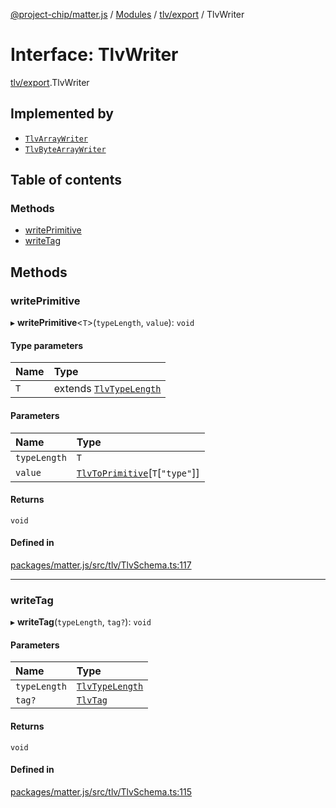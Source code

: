 [@project-chip/matter.js](../README.md) / [Modules](../modules.md) / [tlv/export](../modules/tlv_export.md) / TlvWriter

# Interface: TlvWriter

[tlv/export](../modules/tlv_export.md).TlvWriter

## Implemented by

- [`TlvArrayWriter`](../classes/tlv_export.TlvArrayWriter.md)
- [`TlvByteArrayWriter`](../classes/tlv_export.TlvByteArrayWriter.md)

## Table of contents

### Methods

- [writePrimitive](tlv_export.TlvWriter.md#writeprimitive)
- [writeTag](tlv_export.TlvWriter.md#writetag)

## Methods

### writePrimitive

▸ **writePrimitive**\<`T`\>(`typeLength`, `value`): `void`

#### Type parameters

| Name | Type |
| :------ | :------ |
| `T` | extends [`TlvTypeLength`](../modules/tlv_export.md#tlvtypelength) |

#### Parameters

| Name | Type |
| :------ | :------ |
| `typeLength` | `T` |
| `value` | [`TlvToPrimitive`](../modules/tlv_export.md#tlvtoprimitive)[`T`[``"type"``]] |

#### Returns

`void`

#### Defined in

[packages/matter.js/src/tlv/TlvSchema.ts:117](https://github.com/project-chip/matter.js/blob/904d0c9b952b91f28a21803759c5e5c66ee4d272/packages/matter.js/src/tlv/TlvSchema.ts#L117)

___

### writeTag

▸ **writeTag**(`typeLength`, `tag?`): `void`

#### Parameters

| Name | Type |
| :------ | :------ |
| `typeLength` | [`TlvTypeLength`](../modules/tlv_export.md#tlvtypelength) |
| `tag?` | [`TlvTag`](../modules/tlv_export.md#tlvtag) |

#### Returns

`void`

#### Defined in

[packages/matter.js/src/tlv/TlvSchema.ts:115](https://github.com/project-chip/matter.js/blob/904d0c9b952b91f28a21803759c5e5c66ee4d272/packages/matter.js/src/tlv/TlvSchema.ts#L115)
